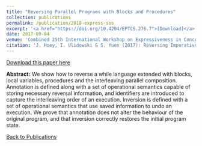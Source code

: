 ```yaml
---
title: "Reversing Parallel Programs with Blocks and Procedures"
collection: publications
permalink: /publication/2018-express-sos
excerpt: '<a href="https://doi.org/10.4204/EPTCS.276.7">[Download]</a>'
date: 2017-09-04
venue: 'Combined 25th International Workshop on Expressiveness in Concurrency and 15th Workshop on Structural Operational Semantics (EXPRESS/SOS)'
citation: 'J. Hoey, I. Ulidowski & S. Yuen (2017): Reversing Imperative Parallel Programs. In: Proceedings of Express/SOS, 2017, EPTCS 255, pp. 51–66, doi:10.4204/EPTCS.255.4'
---
```


[Download this paper here](https://doi.org/10.4204/EPTCS.276.7)

**Abstract:** We show how to reverse a while language extended with blocks, local variables, procedures and the interleaving parallel composition. Annotation is defined along with a set of operational semantics capable of storing necessary reversal information, and identifiers are introduced to capture the interleaving order of an execution. Inversion is defined with a set of operational semantics that use saved information to undo an execution. We prove that annotation does not alter the behaviour of the original program, and that inversion correctly restores the initial program state.

[Back to Publications](https://jimmygithub1.github.io/publications/)
